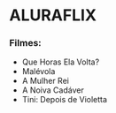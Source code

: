 # ALURAFLIX

### Filmes:
* Que Horas Ela Volta?
* Malévola
* A Mulher Rei
* A Noiva Cadáver
* Tini: Depois de Violetta
 

